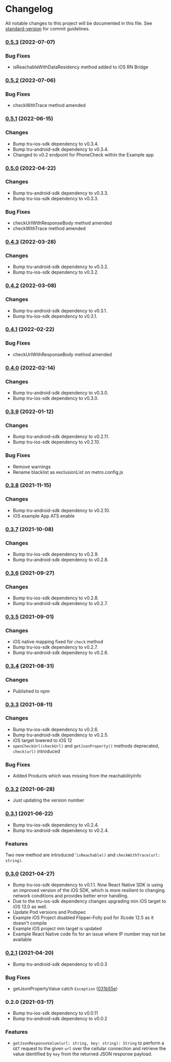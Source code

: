 # Changelog

All notable changes to this project will be documented in this file. See [standard-version](https://github.com/conventional-changelog/standard-version) for commit guidelines.
### [0.5.3](https://github.com/tru-ID/tru-sdk-react-native/compare/v0.5.2...v0.5.3) (2022-07-07)
### Bug Fixes
* isReachableWithDataResidency method added to iOS RN Bridge
### [0.5.2](https://github.com/tru-ID/tru-sdk-react-native/compare/v0.5.1...v0.5.2) (2022-07-06)
### Bug Fixes
* checkWithTrace method amended
### [0.5.1](https://github.com/tru-ID/tru-sdk-react-native/compare/v0.5.0...v0.5.1) (2022-06-15)
### Changes
* Bump tru-ios-sdk dependency to v0.3.4.
* Bump  tru-android-sdk dependency to v0.3.4.
* Changed to v0.2 endpoint for PhoneCheck within the Example app
### [0.5.0](https://github.com/tru-ID/tru-sdk-react-native/compare/v0.4.3...v0.5.0) (2022-04-22)
### Changes
* Bump tru-android-sdk dependency to v0.3.3.
* Bump tru-ios-sdk dependency to v0.3.3.
### Bug Fixes
* checkUrlWithResponseBody method amended
* checkWithTrace method amended
### [0.4.3](https://github.com/tru-ID/tru-sdk-react-native/compare/v0.4.2...v0.4.3) (2022-03-28)
### Changes
* Bump tru-android-sdk dependency to v0.3.2.
* Bump tru-ios-sdk dependency to v0.3.2.
### [0.4.2](https://github.com/tru-ID/tru-sdk-react-native/compare/v0.4.1...v0.4.2) (2022-03-08)
### Changes
* Bump tru-android-sdk dependency to v0.3.1.
* Bump tru-ios-sdk dependency to v0.3.1.
### [0.4.1](https://github.com/tru-ID/tru-sdk-react-native/compare/v0.4.0...v0.4.1) (2022-02-22)
### Bug Fixes
* checkUrlWithResponseBody method amended
### [0.4.0](https://github.com/tru-ID/tru-sdk-react-native/compare/v0.3.9...v0.4.0) (2022-02-14)
### Changes
* Bump tru-android-sdk dependency to v0.3.0.
* Bump tru-ios-sdk dependency to v0.3.0.
### [0.3.9](https://github.com/tru-ID/tru-sdk-react-native/compare/v0.3.8...v0.3.9) (2022-01-12)
### Changes
* Bump tru-android-sdk dependency to v0.2.11.
* Bump tru-ios-sdk dependency to v0.2.10.
### Bug Fixes
* Remove warnings
* Rename blacklist as exclusionList on metro.config.js
### [0.3.8](https://github.com/tru-ID/tru-sdk-react-native/compare/v0.3.7...v0.3.8) (2021-11-15)
### Changes
* Bump tru-android-sdk dependency to v0.2.10.
* iOS example App ATS enable
### [0.3.7](https://github.com/tru-ID/tru-sdk-react-native/compare/v0.3.6...v0.3.7) (2021-10-08)
### Changes
* Bump tru-ios-sdk dependency to v0.2.9.
* Bump tru-android-sdk dependency to v0.2.8.
### [0.3.6](https://github.com/tru-ID/tru-sdk-react-native/compare/v0.3.5...v0.3.6) (2021-09-27)
### Changes
* Bump tru-ios-sdk dependency to v0.2.8.
* Bump tru-android-sdk dependency to v0.2.7.
### [0.3.5](https://github.com/tru-ID/tru-sdk-react-native/compare/v0.3.4...v0.3.5) (2021-09-01)
### Changes
* iOS native mapping fixed for `check` method
* Bump tru-ios-sdk dependency to v0.2.7.
* Bump tru-android-sdk dependency to v0.2.6.
### [0.3.4](https://github.com/tru-ID/tru-sdk-react-native/compare/v0.3.3...v0.3.4) (2021-08-31)
### Changes
* Published to npm 
### [0.3.3](https://github.com/tru-ID/tru-sdk-react-native/compare/v0.3.2...v0.3.3) (2021-08-11)
### Changes
* Bump tru-ios-sdk dependency to v0.2.6.
* Bump tru-android-sdk dependency to v0.2.5.
* iOS target lowered to iOS 12
* `openCheckUrl(checkUrl)` and `getJsonProperty()` methods deprecated, `check(url)` introduced
### Bug Fixes
* Added Products which was missing from the reachabilityInfo

### [0.3.2](https://github.com/tru-ID/tru-sdk-react-native/compare/v0.3.1...v0.3.2) (2021-06-28)
* Just updating the version number

### [0.3.1](https://github.com/tru-ID/tru-sdk-react-native/compare/v0.3.0...v0.3.1) (2021-06-22)
* Bump tru-ios-sdk dependency to v0.2.4.
* Bump tru-android-sdk dependency to v0.2.4.
### Features
Two new method are introduced '`isReachable()` and `checkWithTrace(url: string)`.

### [0.3.0](https://github.com/tru-ID/tru-sdk-react-native/compare/v0.2.1...v0.3.0) (2021-04-27)

* Bump tru-ios-sdk dependency to v0.1.1. Now React Native SDK is using an improved version of the iOS SDK, which is more resilient to changing network conditions and provides better error handling.
* Due to the tru-ios-sdk dependency changes upgrading min iOS target to iOS 13.0 as well. 
* Update Pod versions and Podspec
* Example iOS Project disabled Flipper-Folly pod for Xcode 12.5 as it doesn't compile
* Example iOS project min target is updated
* Example React Native code fix for an issue where IP number may not be available

### [0.2.1](https://github.com/tru-ID/tru-sdk-react-native/compare/v0.2.0...v0.2.1) (2021-04-20)

* Bump tru-android-sdk dependency to v0.0.3

### Bug Fixes

* getJsonPropertyValue catch `Exception` ([031b55e](https://github.com/tru-ID/tru-sdk-react-native/commit/031b55ebd5007aedd95cbd92ca75a1909eef895f))

### 0.2.0 (2021-03-17)

* Bump tru-ios-sdk dependency to v0.0.11
* Bump tru-android-sdk dependency to v0.0.2

### Features

- `getJsonResponseValue(url: string, key: string): String` to perform a `GET` request to the given `url` over the cellular connection and retrieve the value identified by `key` from the returned JSON response payload.
